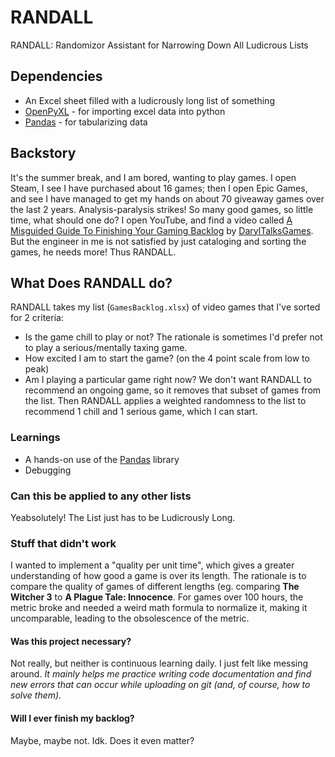 # RANDALL
RANDALL: Randomizor Assistant for Narrowing Down All Ludicrous Lists

## Dependencies
- An Excel sheet filled with a ludicrously long list of something
- [OpenPyXL](https://openpyxl.readthedocs.io/en/stable/) - for importing excel data into python
- [Pandas](https://pandas.pydata.org/) - for tabularizing data

## Backstory
It's the summer break, and I am bored, wanting to play games. I open Steam, I see I have purchased about 16 games; then I open Epic Games, and see I have managed to get my hands on about 70 giveaway games over the last 2 years. Analysis-paralysis strikes! So many good games, so little time, what should one do? I open YouTube, and find a video called [A Misguided Guide To Finishing Your Gaming Backlog](https://www.youtube.com/watch?v=nkgAlnDIPMU) by [DarylTalksGames](https://www.youtube.com/@DarylTalksGames). But the engineer in me is not satisfied by just cataloging and sorting the games, he needs more! Thus RANDALL.

## What Does RANDALL do?
RANDALL takes my list (`GamesBacklog.xlsx`) of video games that I've sorted for 2 criteria: 
- Is the game chill to play or not? The rationale is sometimes I'd prefer not to play a serious/mentally taxing game.
- How excited I am to start the game? (on the 4 point scale from low to peak)
- Am I playing a particular game right now? We don't want RANDALL to recommend an ongoing game, so it removes that subset of games from the list.
Then RANDALL applies a weighted randomness to the list to recommend 1 chill and 1 serious game, which I can start.

### Learnings
- A hands-on use of the [Pandas](https://pandas.pydata.org/) library
- Debugging

### Can this be applied to any other lists
Yeabsolutely! The List just has to be Ludicrously Long.

### Stuff that didn't work
I wanted to implement a "quality per unit time", which gives a greater understanding of how good a game is over its length. The rationale is to compare the quality of games of different lengths (eg. comparing **The Witcher 3** to **A Plague Tale: Innocence**. For games over 100 hours, the metric broke and needed a weird math formula to normalize it, making it uncomparable, leading to the obsolescence of the metric.

#### Was this project necessary?
Not really, but neither is continuous learning daily. I just felt like messing around. 
*It mainly helps me practice writing code documentation and find new errors that can occur while uploading on git (and, of course, how to solve them).*

#### Will I ever finish my backlog?
Maybe, maybe not. Idk. Does it even matter?


